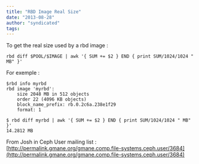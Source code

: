 ```yaml
---
title: "RBD Image Real Size"
date: "2013-08-28"
author: "syndicated"
tags: 
---
```


To get the real size used by a rbd image :

```
rbd diff $POOL/$IMAGE | awk '{ SUM += $2 } END { print SUM/1024/1024 " MB" }'
```

For exemple :

```
$rbd info myrbd
rbd image 'myrbd':
    size 2048 MB in 512 objects
    order 22 (4096 KB objects)
    block_name_prefix: rb.0.2c6a.238e1f29
    format: 1

$ rbd diff myrbd | awk '{ SUM += $2 } END { print SUM/1024/1024 " MB" }'
14.2812 MB
```

From Josh in Ceph User mailing list : [http://permalink.gmane.org/gmane.comp.file-systems.ceph.user/3684](http://permalink.gmane.org/gmane.comp.file-systems.ceph.user/3684)
